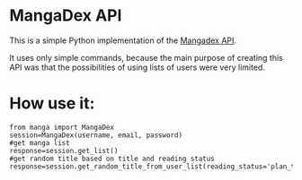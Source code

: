 # MangaDex API

This is a simple Python implementation of the [Mangadex API](https://api.mangadex.org/swagger.html). 

It uses only simple commands, because the main purpose of creating this API was that the possibilities of using lists of users were very limited.

# How use it:

```
from manga import MangaDex
session=MangaDex(username, email, password)
#get manga list
response=session.get_list()
#get random title based on title and reading status
response=session.get_random_title_from_user_list(reading_status='plan_to_read',title_status='completed')

```
